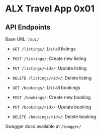 # ALX Travel App 0x01

## API Endpoints

Base URL: `/api/`

- `GET /listings/`: List all listings
- `POST /listings/`: Create new listing
- `PUT /listings/<id>/`: Update listing
- `DELETE /listings/<id>/`: Delete listing

- `GET /bookings/`: List all bookings
- `POST /bookings/`: Create new booking
- `PUT /bookings/<id>/`: Update booking
- `DELETE /bookings/<id>/`: Delete booking

Swagger docs available at `/swagger/`

